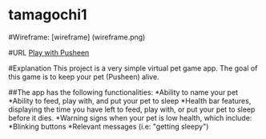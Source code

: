 # tamagochi1

#Wireframe:
[wireframe] (wireframe.png)

#URL
[Play with Pusheen](https://xsatyax.github.io/tamagochi1/)

#Explanation
This project is a very simple virtual pet game app.
The goal of this game is to keep your pet (Pusheen) alive.

##The app has the following functionalities:
*Ability to name your pet
*Ability to feed, play with, and put your pet to sleep
*Health bar features, displaying the time you have left to feed, play with, or put your pet to sleep before it dies.
*Warning signs when your pet is low health, which include:
    *Blinking buttons
    *Relevant messages (i.e: "getting sleepy")